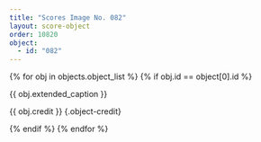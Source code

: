 ```yaml
---
title: "Scores Image No. 082"
layout: score-object
order: 10820
object:
  - id: "082"
---
```


{% for obj in objects.object_list %}
{% if obj.id == object[0].id %}

{{ obj.extended_caption }}

{{ obj.credit }} {.object-credit}

{% endif %}
{% endfor %}
